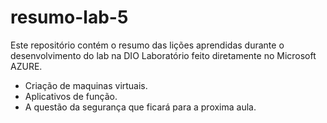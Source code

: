 # resumo-lab-5
Este repositório contém o resumo das lições aprendidas durante o desenvolvimento do lab na DIO
Laboratório feito diretamente no Microsoft AZURE.
- Criação de maquinas virtuais.
- Aplicativos de função.
- A questão da segurança que ficará para a proxima aula.
